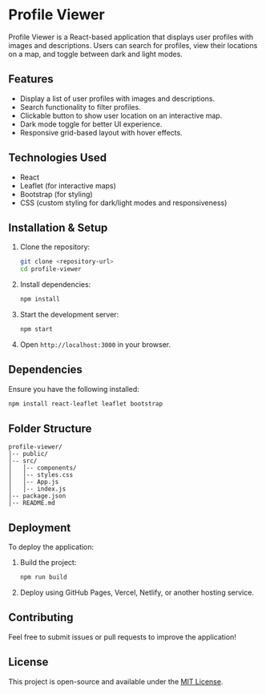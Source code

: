 # Profile Viewer

Profile Viewer is a React-based application that displays user profiles with images and descriptions. Users can search for profiles, view their locations on a map, and toggle between dark and light modes.

## Features
- Display a list of user profiles with images and descriptions.
- Search functionality to filter profiles.
- Clickable button to show user location on an interactive map.
- Dark mode toggle for better UI experience.
- Responsive grid-based layout with hover effects.

## Technologies Used
- React
- Leaflet (for interactive maps)
- Bootstrap (for styling)
- CSS (custom styling for dark/light modes and responsiveness)

## Installation & Setup
1. Clone the repository:
   ```sh
   git clone <repository-url>
   cd profile-viewer
   ```
2. Install dependencies:
   ```sh
   npm install
   ```
3. Start the development server:
   ```sh
   npm start
   ```
4. Open `http://localhost:3000` in your browser.

## Dependencies
Ensure you have the following installed:
```sh
npm install react-leaflet leaflet bootstrap
```

## Folder Structure
```
profile-viewer/
│-- public/
│-- src/
│   │-- components/
│   │-- styles.css
│   │-- App.js
│   │-- index.js
│-- package.json
│-- README.md
```

## Deployment
To deploy the application:
1. Build the project:
   ```sh
   npm run build
   ```
2. Deploy using GitHub Pages, Vercel, Netlify, or another hosting service.

## Contributing
Feel free to submit issues or pull requests to improve the application!

## License
This project is open-source and available under the [MIT License](LICENSE).

